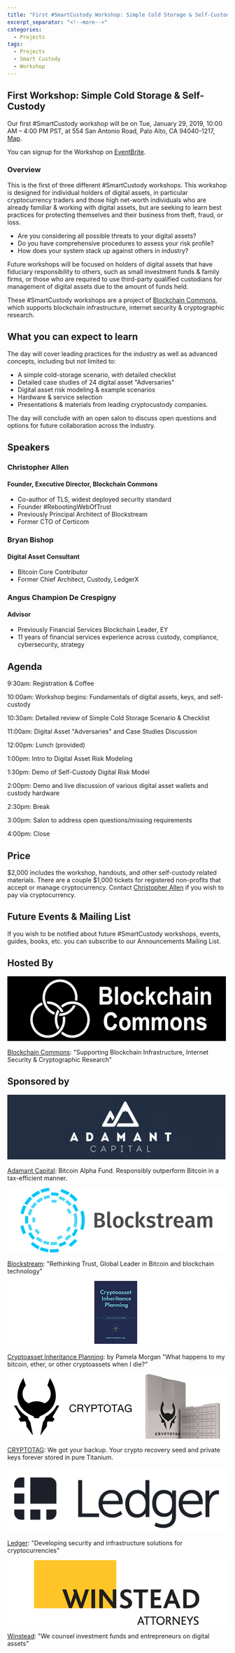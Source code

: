 ```yaml
---
title: "First #SmartCustody Workshop: Simple Cold Storage & Self-Custody"
excerpt_separator: "<!--more-->"
categories:
  - Projects
tags:
  - Projects
  - Smart Custody
  - Workshop
---
```

## First Workshop: Simple Cold Storage & Self-Custody

Our first #SmartCustody workshop will be on Tue, January 29, 2019, 10:00 AM – 4:00 PM PST, at 554 San Antonio Road, Palo Alto, CA 94040-1217, [Map](https://www.eventbrite.com/e/smartcustody-simple-cold-storage-self-custody-workshop-tickets-54426618481#map-target).

You can signup for the Workshop on [EventBrite](https://www.eventbrite.com/e/smartcustody-simple-cold-storage-self-custody-workshop-tickets-54426618481).

### Overview

This is the first of three different #SmartCustody workshops. This workshop is designed for individual holders of digital assets, in particular cryptocurrency traders and those high net-worth individuals who are already familiar & working with digital assets, but are seeking to learn best practices for protecting themselves and their business from theft, fraud, or loss.

- Are you considering all possible threats to your digital assets?
- Do you have comprehensive procedures to assess your risk profile?
- How does your system stack up against others in industry?

Future workshops will be focused on holders of digital assets that have fiduciary responsibility to others, such as small investment funds & family firms, or those who are required to use third-party qualified custodians for management of digital assets due to the amount of funds held.

These #SmartCustody workshops are a project of [Blockchain Commons](https://www.BlockchainCommons.com), which supports blockchain infrastructure, internet security & cryptographic research.

<!--more-->

## What you can expect to learn

The day will cover leading practices for the industry as well as advanced concepts, including but not limited to:

- A simple cold-storage scenario, with detailed checklist
- Detailed case studies of 24 digital asset "Adversaries"
- Digital asset risk modeling & example scenarios
- Hardware & service selection
- Presentations & materials from leading cryptocustody companies.

The day will conclude with an open salon to discuss open questions and options for future collaboration across the industry.

## Speakers

### Christopher Allen

#### Founder, Executive Director, Blockchain Commons

- Co-author of TLS, widest deployed security standard
- Founder #RebootingWebOfTrust
- Previously Principal Architect of Blockstream
- Former CTO of Certicom

### Bryan Bishop

#### Digital Asset Consultant

- Bitcoin Core Contributor
- Former Chief Architect, Custody, LedgerX

### Angus Champion De Crespigny

#### Advisor

- Previously Financial Services Blockchain Leader, EY
- 11 years of financial services experience across custody, compliance, cybersecurity, strategy

## Agenda

9:30am: Registration & Coffee

10:00am: Workshop begins: Fundamentals of digital assets, keys, and self-custody

10:30am: Detailed review of Simple Cold Storage Scenario & Checklist

11:00am: Digital Asset "Adversaries" and Case Studies Discussion

12:00pm: Lunch (provided)

1:00pm: Intro to Digital Asset Risk Modeling

1:30pm: Demo of Self-Custody Digital Risk Model

2:00pm: Demo and live discussion of various digital asset wallets and custody hardware

2:30pm: Break

3:00pm: Salon to address open questions/missing requirements

4:00pm: Close

## Price

$2,000 includes the workshop, handouts, and other self-custody related materials. There are a couple $1,000 tickets for registered non-profits that accept or manage cryptocurrency. Contact [Christopher Allen](mailto:ChristopherA@LifeWithAlacrity.com) if you wish to pay via cryptocurrency.

## Future Events & Mailing List

If you wish to be notified about future #SmartCustody workshops, events, guides, books, etc. you can subscribe to our Announcements Mailing List.

## Hosted By

[![blockchain-commons-logo](/images/blockchain-commons-logo.png)](https://www.BlockchainCommons.com)

[Blockchain Commons](https://www.blockchaincommons.com/): "Supporting Blockchain Infrastructure, Internet Security & Cryptographic Research"

## Sponsored by

[![adamant-capital-logo-with-background](/images/adamant-capital-logo-with-background.png)](https://www.adamantcapitalfund.com/)

[Adamant Capital](https://www.adamantcapitalfund.com/): Bitcoin Alpha Fund. Responsibly outperform Bitcoin in a tax-efficient manner.

[![blockstream-logo](/images/blockstream-logo.png)](https:blockstream.com)

[Blockstream](https://blockstream.com/): "Rethinking Trust, Global Leader in Bitcoin and blockchain technology"

[![cryptoasset-inheritance-planning-cover](/images/cryptoasset-inheritance-planning-cover.png)](https://t.co/hsLxiZdQya)

[Cryptoasset Inheritance Planning](https://t.co/hsLxiZdQya): by Pamela Morgan "What happens to my bitcoin, ether, or other cryptoassets when I die?"

[![crypto-tag-logo](/images/crypto-tag-logo.png)](https://cryptotag.io/)

[CRYPTOTAG](https://cryptotag.io/): We got your backup. Your crypto recovery seed and private keys forever stored in pure Titanium.

[![ledger-logo](/images/ledger-logo.png)](https://www.ledger.com/)

[Ledger](https://www.ledger.com/): "Developing security and infrastructure solutions for cryptocurrencies"

[![winstead-logo](/images/winstead-logo.png)](https://www.winstead.com/Industries/Investment-Management-Private-Funds)

[Winstead](https://www.winstead.com/Industries/Investment-Management-Private-Funds): "We counsel investment funds and entrepreneurs on digital assets"
